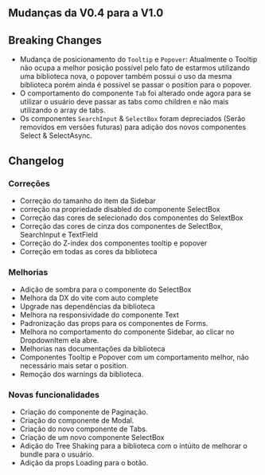 ## Mudanças da V0.4 para a V1.0

## Breaking Changes

- Mudança de posicionamento do `Tooltip` e `Popover`: Atualmente o Tooltip não ocupa a melhor posição possível pelo fato
  de estarmos utilizando uma biblioteca nova, o popover também possui o uso da mesma biblioteca porém ainda
  é possível se passar o position para o popover.
- O comportamento do componente `Tab` foi alterado onde agora para se utilizar o usuário deve passar as tabs como
  children
  e não mais utilizando o array de tabs.
- Os componentes `SearchInput` & `SelectBox` foram depreciados (Serão removidos em versões futuras) para adição dos
  novos componentes Select & SelectAsync.

## Changelog

### Correções

- Correção do tamanho do item da Sidebar
- correção na propriedade disabled do componente SelectBox
- Correção das cores de selecionado dos componentes do SelextBox
- Correção das cores de cinza dos componentes de SelectBox, SearchInput e TextField
- Correção do Z-index dos componentes tooltip e popover
- Correção em todas as cores da biblioteca

### Melhorias

- Adição de sombra para o componente do SelectBox
- Melhora da DX do vite com auto complete
- Upgrade nas dependências da biblioteca
- Melhora na responsividade do componente Text
- Padronização das props para os componentes de Forms.
- Melhora no comportamento do componente Sidebar, ao clicar no DropdownItem ela abre.
- Melhorias nas documentações da biblioteca
- Componentes Tooltip e Popover com um comportamento melhor, não necessário mais setar o position.
- Remoção dos warnings da biblioteca.

### Novas funcionalidades

- Criação do componente de Paginação.
- Criação do componente de Modal.
- Criação do novo componente de Tabs.
- Criação de um novo componente SelectBox
- Adição do Tree Shaking para a biblioteca com o intúito de melhorar o bundle para o usuário.
- Adição da props Loading para o botão.
